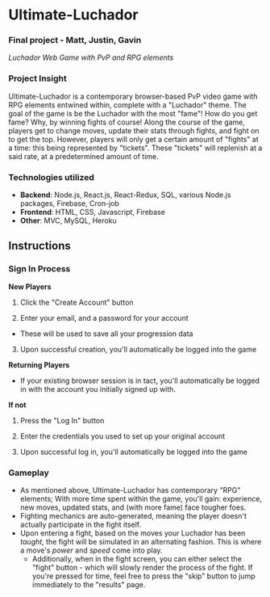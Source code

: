 # Ultimate-Luchador
### Final project - Matt, Justin, Gavin

*Luchador Web Game with PvP and RPG elements*

### Project Insight

   Ultimate-Luchador is a contemporary browser-based PvP video game with RPG elements entwined within, complete with a "Luchador" theme. The goal of the game is be the Luchador with the most "fame"! How do you get fame? Why, by winning fights of course! Along the course of the game, players get to change moves, update their stats through fights, and fight on to get the top. However, players will only get a certain amount of "fights" at a time: this being represented by "tickets". These "tickets" will replenish at a said rate, at a predetermined amount of time. 

### Technologies utilized

* **Backend**: Node.js, React.js, React-Redux, SQL, various Node.js packages, Firebase, Cron-job
* **Frontend**: HTML, CSS, Javascript, Firebase
* **Other**: MVC, MySQL, Heroku

## Instructions

### Sign In Process

**New Players**

1) Click the "Create Account" button

2) Enter your email, and a password for your account

* These will be used to save all your progression data

3) Upon successful creation, you'll automatically be logged into the game

**Returning Players**

* If your existing browser session is in tact, you'll automatically be logged in with the account you initially signed up with.

**If not**

1) Press the "Log In" button

2) Enter the credentials you used to set up your original account

3) Upon successful log in, you'll automatically be logged into the game

### Gameplay

* As mentioned above, Ultimate-Luchador has contemporary "RPG" elements; With more time spent within the game, you'll gain: experience, new moves, updated stats, and (with more fame) face tougher foes. 
* Fighting mechanics are auto-generated, meaning the player doesn't actually participate in the fight itself.
* Upon entering a fight, based on the moves your Luchador has been *taught*, the fight will be simulated in an alternating fashion. This is where a move's *power* and *speed* come into play.
   * Additionally, when in the fight screen, you can either select the "fight" button - which will slowly render the process of the fight. If you're pressed for time, feel free to press the "skip" button to jump immediately to the "results" page.
